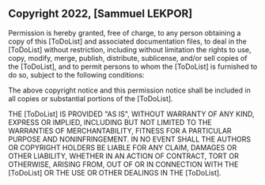 ## Copyright 2022, [Sammuel LEKPOR]

Permission is hereby granted, free of charge, to any person obtaining a copy of this [ToDoList] and associated documentation files, to deal in the [ToDoList] without restriction, including without limitation the rights to use, copy, modify, merge, publish, distribute, sublicense, and/or sell copies of the [ToDoList], and to permit persons to whom the [ToDoList] is furnished to do so, subject to the following conditions:

The above copyright notice and this permission notice shall be included in all copies or substantial portions of the [ToDoList].

THE [ToDoList] IS PROVIDED "AS IS", WITHOUT WARRANTY OF ANY KIND, EXPRESS OR IMPLIED, INCLUDING BUT NOT LIMITED TO THE WARRANTIES OF MERCHANTABILITY, FITNESS FOR A PARTICULAR PURPOSE AND NONINFRINGEMENT. IN NO EVENT SHALL THE AUTHORS OR COPYRIGHT HOLDERS BE LIABLE FOR ANY CLAIM, DAMAGES OR OTHER LIABILITY, WHETHER IN AN ACTION OF CONTRACT, TORT OR OTHERWISE, ARISING FROM, OUT OF OR IN CONNECTION WITH THE [ToDoList] OR THE USE OR OTHER DEALINGS IN THE [ToDoList].
